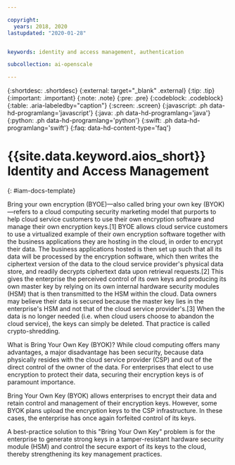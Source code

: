```yaml
---

copyright:
  years: 2018, 2020
lastupdated: "2020-01-28"


keywords: identity and access management, authentication

subcollection: ai-openscale

---
```


{:shortdesc: .shortdesc}
{:external: target="_blank" .external}
{:tip: .tip}
{:important: .important}
{:note: .note}
{:pre: .pre}
{:codeblock: .codeblock}
{:table: .aria-labeledby="caption"}
{:screen: .screen}
{:javascript: .ph data-hd-programlang='javascript'}
{:java: .ph data-hd-programlang='java'}
{:python: .ph data-hd-programlang='python'}
{:swift: .ph data-hd-programlang='swift'}
{:faq: data-hd-content-type='faq'}

# {{site.data.keyword.aios_short}} Identity and Access Management 
{: #iam-docs-template}


Bring your own encryption (BYOE)—also called bring your own key (BYOK)—refers to a cloud computing security marketing model that purports to help cloud service customers to use their own encryption software and manage their own encryption keys.[1] BYOE allows cloud service customers to use a virtualized example of their own encryption software together with the business applications they are hosting in the cloud, in order to encrypt their data. The business applications hosted is then set up such that all its data will be processed by the encryption software, which then writes the ciphertext version of the data to the cloud service provider's physical data store, and readily decrypts ciphertext data upon retrieval requests.[2] This gives the enterprise the perceived control of its own keys and producing its own master key by relying on its own internal hardware security modules (HSM) that is then transmitted to the HSM within the cloud. Data owners may believe their data is secured because the master key lies in the enterprise's HSM and not that of the cloud service provider's.[3] When the data is no longer needed (i.e. when cloud users choose to abandon the cloud service), the keys can simply be deleted. That practice is called crypto-shredding.

What is Bring Your Own Key (BYOK)?
While cloud computing offers many advantages, a major disadvantage has been security, because data physically resides with the cloud service provider (CSP) and out of the direct control of the owner of the data. For enterprises that elect to use encryption to protect their data, securing their encryption keys is of paramount importance.

Bring Your Own Key (BYOK) allows enterprises to encrypt their data and retain control and management of their encryption keys. However, some BYOK plans upload the encryption keys to the CSP infrastructure. In these cases, the enterprise has once again forfeited control of its keys.

A best-practice solution to this "Bring Your Own Key" problem is for the enterprise to generate strong keys in a tamper-resistant hardware security module (HSM) and control the secure export of its keys to the cloud, thereby strengthening its key management practices.


